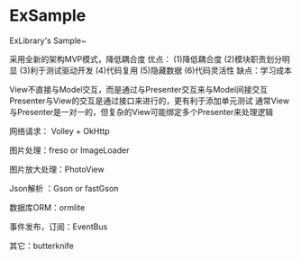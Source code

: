 # ExSample
ExLibrary's Sample~


采用全新的架构MVP模式，降低耦合度
优点：
     (1)降低耦合度
     (2)模块职责划分明显
     (3)利于测试驱动开发
     (4)代码复用
     (5)隐藏数据
     (6)代码灵活性
缺点：学习成本

View不直接与Model交互，而是通过与Presenter交互来与Model间接交互
Presenter与View的交互是通过接口来进行的，更有利于添加单元测试
通常View与Presenter是一对一的，但复杂的View可能绑定多个Presenter来处理逻辑 


网络请求： Volley + OkHttp

图片处理：freso  or ImageLoader

图片放大处理：PhotoView

Json解析 ：Gson or fastGson

数据库ORM：ormlite

事件发布，订阅：EventBus

其它：butterknife








































